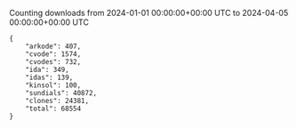 
Counting downloads from 2024-01-01 00:00:00+00:00 UTC to 2024-04-05 00:00:00+00:00 UTC

```
{
    "arkode": 407,
    "cvode": 1574,
    "cvodes": 732,
    "ida": 349,
    "idas": 139,
    "kinsol": 100,
    "sundials": 40872,
    "clones": 24381,
    "total": 68554
}
```
